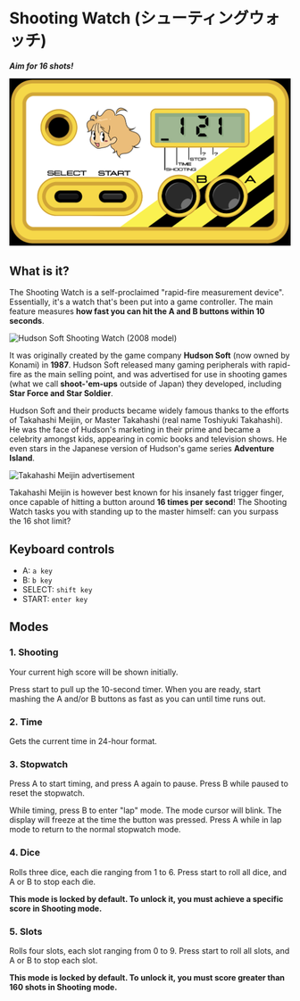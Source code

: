 # Shooting Watch (シューティングウォッチ)
**_Aim for 16 shots!_**

![Shooting Watch example image](img/example.png)

## What is it?
The Shooting Watch is a self-proclaimed "rapid-fire measurement device".
Essentially, it's a watch that's been put into a game controller. The main feature
measures **how fast you can hit the A and B buttons within 10 seconds**.

![Hudson Soft Shooting Watch (2008 model)](https://upload.wikimedia.org/wikipedia/commons/6/67/SHOOTING_WATCH_%282008%29.jpg)

It was originally created by the game company **Hudson Soft** (now owned by Konami) in **1987**.
Hudson Soft released many gaming peripherals with rapid-fire as the main selling point, and 
was advertised for use in shooting games (what we call **shoot-'em-ups** outside of Japan) they developed,
including **Star Force and Star Soldier**.

Hudson Soft and their products became widely famous thanks to the efforts of Takahashi Meijin, or Master Takahashi (real name Toshiyuki Takahashi).
He was the face of Hudson's marketing in their prime and became a celebrity amongst kids, appearing in comic books and television shows.
He even stars in the Japanese version of Hudson's game series **Adventure Island**.

![Takahashi Meijin advertisement](https://preview.redd.it/5nrmd5jod5bz.jpg?width=640&crop=smart&auto=webp&s=79be799e1bf52d057c52e702d0d804f71408334f)

Takahashi Meijin is however best known for his insanely fast trigger finger, once capable of hitting a button around **16 times per second**!
The Shooting Watch tasks you with standing up to the master himself: can you surpass the 16 shot limit?

## Keyboard controls
* A: `a key`
* B: `b key`
* SELECT: `shift key`
* START: `enter key`

## Modes

### 1. Shooting
Your current high score will be shown initially. 

Press start to pull up the 10-second timer.
When you are ready, start mashing the A and/or B buttons as fast as you can until time runs out.

### 2. Time
Gets the current time in 24-hour format.

### 3. Stopwatch
Press A to start timing, and press A again to pause. Press B while paused to reset the stopwatch.

While timing, press B to enter "lap" mode. The mode cursor will blink. The display will freeze at the time the button was pressed. 
Press A while in lap mode to return to the normal stopwatch mode.

### 4. Dice
Rolls three dice, each die ranging from 1 to 6. Press start to roll all dice, and A or B to stop each die.

**This mode is locked by default. To unlock it, you must achieve a specific score in Shooting mode.**

### 5. Slots
Rolls four slots, each slot ranging from 0 to 9. Press start to roll all slots, and A or B to stop each slot.

**This mode is locked by default. To unlock it, you must score greater than 160 shots in Shooting mode.**
